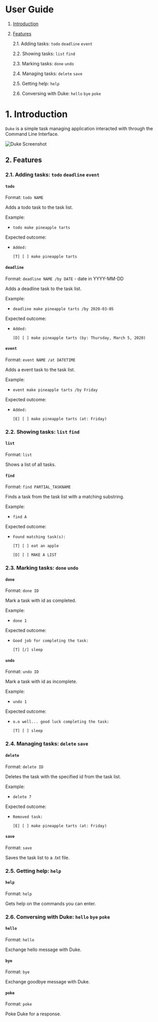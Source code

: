 # User Guide

1. [Introduction](#1-introduction)
    
2. [Features](#2-features)
    
    2.1. Adding tasks: `todo` `deadline` `event`
    
    2.2. Showing tasks: `list` `find`
    
    2.3. Marking tasks: `done` `undo`
    
    2.4. Managing tasks: `delete` `save`
    
    2.5. Getting help: `help`
    
    2.6. Conversing with Duke: `hello` `bye` `poke`
    
# 1. Introduction

`Duke` is a simple task managing application interacted with through the Command Line Interface.

![Duke Screenshot](/docs/Ui.png)

## 2. Features 

### 2.1. Adding tasks: `todo` `deadline` `event`

#### `todo`

Format: `todo NAME`

Adds a todo task to the task list.

Example:
 
* `todo make pineapple tarts`

Expected outcome:

* `Added:`

    `[T] [ ] make pineapple tarts`

#### `deadline`

Format: `deadline NAME /by DATE` - date in YYYY-MM-DD

Adds a deadline task to the task list.

Example:
 
* `deadline make pineapple tarts /by 2020-03-05`

Expected outcome:

* `Added:`

    `[D] [ ] make pineapple tarts (by: Thursday, March 5, 2020)`
    
#### `event`
    
Format: `event NAME /at DATETIME`

Adds a event task to the task list.

Example:
 
* `event make pineapple tarts /by Friday`

Expected outcome:

* `Added:`

    `[E] [ ] make pineapple tarts (at: Friday)`
    
    
### 2.2. Showing tasks: `list` `find`  
    
#### `list`
    
Format: `list`

Shows a list of all tasks.

#### `find`

Format: `find PARTIAL_TASKNAME`

Finds a task from the task list with a matching substring.

Example:
 
* `find A`

Expected outcome:

* `Found matching task(s):`

    `[T] [ ] eat an apple`
    
    `[D] [ ] MAKE A LIST`
    
### 2.3. Marking tasks: `done` `undo`

#### `done`

Format: `done ID`

Mark a task with id as completed.

Example:
 
* `done 1`

Expected outcome:

* `Good job for completing the task:`

    `[T] [/] sleep`

#### `undo`

Format: `undo ID`

Mark a task with id as incomplete.

Example:
 
* `undo 1`

Expected outcome:

* `o.o well... good luck completing the task:`

    `[T] [ ] sleep`

### 2.4. Managing tasks: `delete` `save`

#### `delete`

Format: `delete ID`

Deletes the task with the specified id from the task list.

Example:
 
* `delete 7`

Expected outcome:

* `Removed task:`

    `[E] [ ] make pineapple tarts (at: Friday)`

#### `save`

Format: `save`

Saves the task list to a .txt file.

### 2.5. Getting help: `help`

#### `help`

Format: `help`

Gets help on the commands you can enter.

### 2.6. Conversing with Duke: `hello` `bye` `poke`

#### `hello`

Format: `hello`

Exchange hello message with Duke.

#### `bye`

Format: `bye`

Exchange goodbye message with Duke.

#### `poke`

Format: `poke`

Poke Duke for a response.
